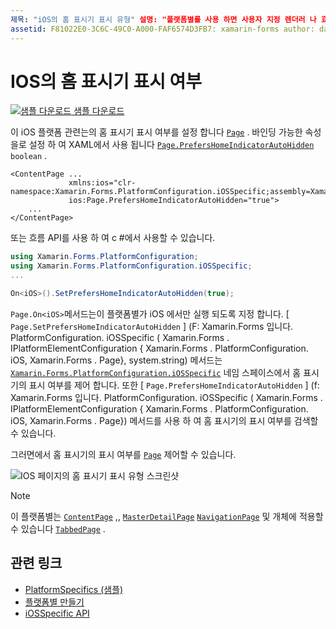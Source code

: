 ```yaml
---
제목: "iOS의 홈 표시기 표시 유형" 설명: "플랫폼별를 사용 하면 사용자 지정 렌더러 나 효과를 구현 하지 않고 특정 플랫폼 에서만 사용할 수 있는 기능을 사용할 수 있습니다. 이 문서에서는 페이지에서 홈 표시기의 표시 여부를 설정 하는 iOS 플랫폼별를 사용 하는 방법을 설명 합니다. "
assetid: F81022E0-3C6C-49C0-A000-FAF6574D3FB7: xamarin-forms author: davidbritch: dabritch:: 05/09/2019-loc: [ Xamarin.Forms ,]입니다. Xamarin.Essentials
---
```


# <a name="home-indicator-visibility-on-ios"></a>IOS의 홈 표시기 표시 여부

[![샘플 다운로드](~/media/shared/download.png) 샘플 다운로드](https://docs.microsoft.com/samples/xamarin/xamarin-forms-samples/userinterface-platformspecifics)

이 iOS 플랫폼 관련는의 홈 표시기 표시 여부를 설정 합니다 [`Page`](xref:Xamarin.Forms.Page) . 바인딩 가능한 속성을로 설정 하 여 XAML에서 사용 됩니다 [`Page.PrefersHomeIndicatorAutoHidden`](xref:Xamarin.Forms.PlatformConfiguration.iOSSpecific.Page.PrefersHomeIndicatorAutoHiddenProperty) `boolean` .

```xaml
<ContentPage ...
             xmlns:ios="clr-namespace:Xamarin.Forms.PlatformConfiguration.iOSSpecific;assembly=Xamarin.Forms.Core"
             ios:Page.PrefersHomeIndicatorAutoHidden="true">
    ...
</ContentPage>
```

또는 흐름 API를 사용 하 여 c #에서 사용할 수 있습니다.

```csharp
using Xamarin.Forms.PlatformConfiguration;
using Xamarin.Forms.PlatformConfiguration.iOSSpecific;
...

On<iOS>().SetPrefersHomeIndicatorAutoHidden(true);
```

`Page.On<iOS>`메서드는이 플랫폼별가 iOS 에서만 실행 되도록 지정 합니다. [ `Page.SetPrefersHomeIndicatorAutoHidden` ] (F: Xamarin.Forms 입니다. PlatformConfiguration. iOSSpecific ( Xamarin.Forms . IPlatformElementConfiguration { Xamarin.Forms . PlatformConfiguration. iOS, Xamarin.Forms . Page}, system.string) 메서드는 [`Xamarin.Forms.PlatformConfiguration.iOSSpecific`](xref:Xamarin.Forms.PlatformConfiguration.iOSSpecific) 네임 스페이스에서 홈 표시기의 표시 여부를 제어 합니다. 또한 [ `Page.PrefersHomeIndicatorAutoHidden` ] (f: Xamarin.Forms 입니다. PlatformConfiguration. iOSSpecific ( Xamarin.Forms . IPlatformElementConfiguration { Xamarin.Forms . PlatformConfiguration. iOS, Xamarin.Forms . Page}) 메서드를 사용 하 여 홈 표시기의 표시 여부를 검색할 수 있습니다.

그러면에서 홈 표시기의 표시 여부를 [`Page`](xref:Xamarin.Forms.Page) 제어할 수 있습니다.

![IOS 페이지의 홈 표시기 표시 유형 스크린샷](page-home-indicator-images/home-indicator-visibility.png "페이지 홈 표시기 가시성")

> [!NOTE]
> 이 플랫폼별는 [`ContentPage`](xref:Xamarin.Forms.ContentPage) ,, [`MasterDetailPage`](xref:Xamarin.Forms.MasterDetailPage) [`NavigationPage`](xref:Xamarin.Forms.NavigationPage) 및 개체에 적용할 수 있습니다 [`TabbedPage`](xref:Xamarin.Forms.TabbedPage) .

## <a name="related-links"></a>관련 링크

- [PlatformSpecifics (샘플)](https://docs.microsoft.com/samples/xamarin/xamarin-forms-samples/userinterface-platformspecifics)
- [플랫폼별 만들기](~/xamarin-forms/platform/platform-specifics/index.md#creating-platform-specifics)
- [iOSSpecific API](xref:Xamarin.Forms.PlatformConfiguration.iOSSpecific)

